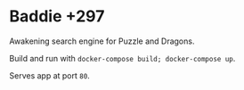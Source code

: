 # Baddie +297
Awakening search engine for Puzzle and Dragons.

Build and run with `docker-compose build; docker-compose up`.

Serves app at port `80`.
